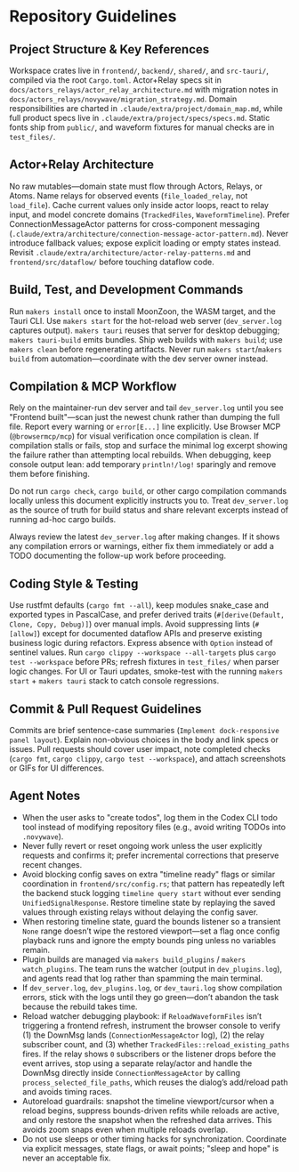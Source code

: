# Repository Guidelines

## Project Structure & Key References
Workspace crates live in `frontend/`, `backend/`, `shared/`, and `src-tauri/`, compiled via the root `Cargo.toml`. Actor+Relay specs sit in `docs/actors_relays/actor_relay_architecture.md` with migration notes in `docs/actors_relays/novywave/migration_strategy.md`. Domain responsibilities are charted in `.claude/extra/project/domain_map.md`, while full product specs live in `.claude/extra/project/specs/specs.md`. Static fonts ship from `public/`, and waveform fixtures for manual checks are in `test_files/`.

## Actor+Relay Architecture
No raw mutables—domain state must flow through Actors, Relays, or Atoms. Name relays for observed events (`file_loaded_relay`, not `load_file`). Cache current values only inside actor loops, react to relay input, and model concrete domains (`TrackedFiles`, `WaveformTimeline`). Prefer ConnectionMessageActor patterns for cross-component messaging (`.claude/extra/architecture/connection-message-actor-pattern.md`). Never introduce fallback values; expose explicit loading or empty states instead. Revisit `.claude/extra/architecture/actor-relay-patterns.md` and `frontend/src/dataflow/` before touching dataflow code.

## Build, Test, and Development Commands
Run `makers install` once to install MoonZoon, the WASM target, and the Tauri CLI. Use `makers start` for the hot-reload web server (`dev_server.log` captures output). `makers tauri` reuses that server for desktop debugging; `makers tauri-build` emits bundles. Ship web builds with `makers build`; use `makers clean` before regenerating artifacts. Never run `makers start`/`makers build` from automation—coordinate with the dev server owner instead.

## Compilation & MCP Workflow
Rely on the maintainer-run dev server and tail `dev_server.log` until you see "Frontend built"—scan just the newest chunk rather than dumping the full file. Report every warning or `error[E...]` line explicitly. Use Browser MCP (`@browsermcp/mcp`) for visual verification once compilation is clean. If compilation stalls or fails, stop and surface the minimal log excerpt showing the failure rather than attempting local rebuilds.
When debugging, keep console output lean: add temporary `println!/log!` sparingly and remove them before finishing.

Do not run `cargo check`, `cargo build`, or other cargo compilation commands locally unless this document explicitly instructs you to. Treat `dev_server.log` as the source of truth for build status and share relevant excerpts instead of running ad-hoc cargo builds.

Always review the latest `dev_server.log` after making changes. If it shows any compilation errors or warnings, either fix them immediately or add a TODO documenting the follow-up work before proceeding.

## Coding Style & Testing
Use rustfmt defaults (`cargo fmt --all`), keep modules snake_case and exported types in PascalCase, and prefer derived traits (`#[derive(Default, Clone, Copy, Debug)]`) over manual impls. Avoid suppressing lints (`#[allow]`) except for documented dataflow APIs and preserve existing business logic during refactors. Express absence with `Option` instead of sentinel values. Run `cargo clippy --workspace --all-targets` plus `cargo test --workspace` before PRs; refresh fixtures in `test_files/` when parser logic changes. For UI or Tauri updates, smoke-test with the running `makers start` + `makers tauri` stack to catch console regressions.

## Commit & Pull Request Guidelines
Commits are brief sentence-case summaries (`Implement dock-responsive panel layout`). Explain non-obvious choices in the body and link specs or issues. Pull requests should cover user impact, note completed checks (`cargo fmt`, `cargo clippy`, `cargo test --workspace`), and attach screenshots or GIFs for UI differences.

## Agent Notes
- When the user asks to "create todos", log them in the Codex CLI todo tool instead of modifying repository files (e.g., avoid writing TODOs into `.novywave`).
- Never fully revert or reset ongoing work unless the user explicitly requests and confirms it; prefer incremental corrections that preserve recent changes.
- Avoid blocking config saves on extra "timeline ready" flags or similar coordination in `frontend/src/config.rs`; that pattern has repeatedly left the backend stuck logging `timeline query start` without ever sending `UnifiedSignalResponse`. Restore timeline state by replaying the saved values through existing relays without delaying the config saver.
- When restoring timeline state, guard the bounds listener so a transient `None` range doesn’t wipe the restored viewport—set a flag once config playback runs and ignore the empty bounds ping unless no variables remain.
- Plugin builds are managed via `makers build_plugins` / `makers watch_plugins`. The team runs the watcher (output in `dev_plugins.log`), and agents read that log rather than spamming the main terminal.
- If `dev_server.log`, `dev_plugins.log`, or `dev_tauri.log` show compilation errors, stick with the logs until they go green—don’t abandon the task because the rebuild takes time.
- Reload watcher debugging playbook: if `ReloadWaveformFiles` isn’t triggering a frontend refresh, instrument the browser console to verify (1) the DownMsg lands (`ConnectionMessageActor` log), (2) the relay subscriber count, and (3) whether `TrackedFiles::reload_existing_paths` fires. If the relay shows `0` subscribers or the listener drops before the event arrives, stop using a separate relay/actor and handle the DownMsg directly inside `ConnectionMessageActor` by calling `process_selected_file_paths`, which reuses the dialog’s add/reload path and avoids timing races.
- Autoreload guardrails: snapshot the timeline viewport/cursor when a reload begins, suppress bounds-driven refits while reloads are active, and only restore the snapshot when the refreshed data arrives. This avoids zoom snaps even when multiple reloads overlap.
- Do not use sleeps or other timing hacks for synchronization. Coordinate via explicit messages, state flags, or await points; "sleep and hope" is never an acceptable fix.
